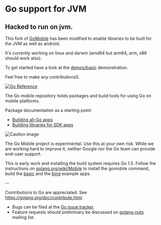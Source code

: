 # Go support for JVM

## Hacked to run on jvm.

This fork of [GoMobile](https://pkg.go.dev/golang.org/x/mobile) has been modified to enable libraries to be built for the JVM  as well as android.

It's currently working on linux and darwin (amd64 but arm64, arm, x86 should work also).

To get started have a look at the [demos/basic](demos/basic/README.md) demonstration.

Feel free to make any contributionsS.


[![Go Reference](https://pkg.go.dev/badge/golang.org/x/mobile.svg)](https://pkg.go.dev/golang.org/x/mobile)

The Go mobile repository holds packages and build tools for using Go on mobile platforms.

Package documentation as a starting point:

- [Building all-Go apps](https://golang.org/x/mobile/app)
- [Building libraries for SDK apps](https://golang.org/x/mobile/cmd/gobind)

![Caution image](doc/caution.png)

The Go Mobile project is experimental. Use this at your own risk.
While we are working hard to improve it, neither Google nor the Go
team can provide end-user support.

This is early work and installing the build system requires Go 1.5.
Follow the instructions on
[golang.org/wiki/Mobile](https://golang.org/wiki/Mobile)
to install the gomobile command, build the
[basic](https://golang.org/x/mobile/example/basic)
and the [bind](https://golang.org/x/mobile/example/bind) example apps.

--

Contributions to Go are appreciated. See https://golang.org/doc/contribute.html.

* Bugs can be filed at the [Go issue tracker](https://golang.org/issue/new?title=x/mobile:+).
* Feature requests should preliminary be discussed on
[golang-nuts](https://groups.google.com/forum/#!forum/golang-nuts)
mailing list.
